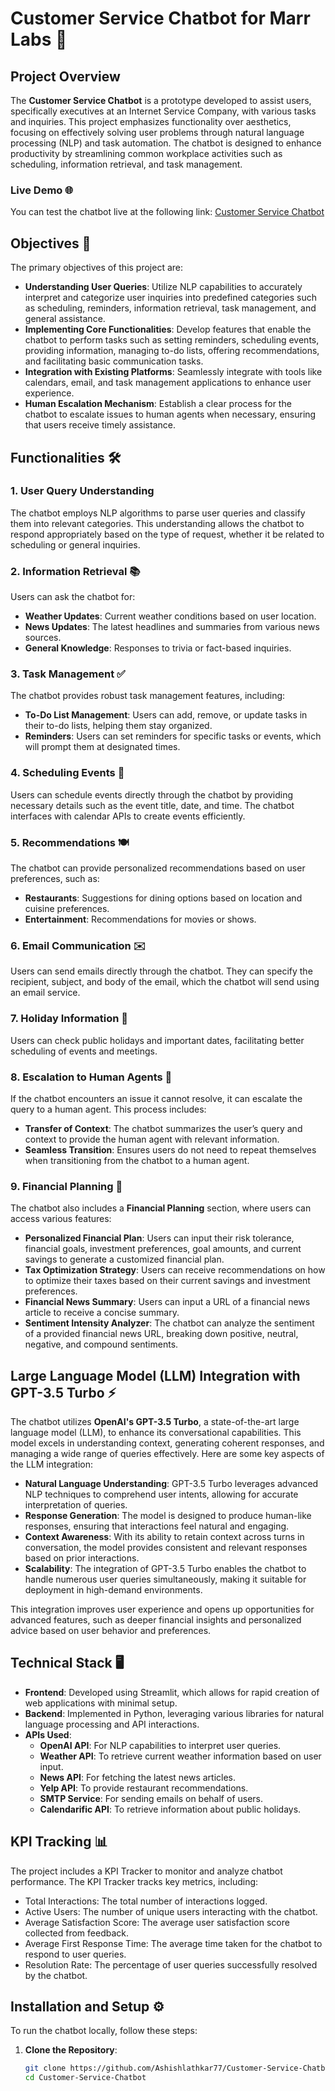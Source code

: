 # Customer Service Chatbot for Marr Labs 🤖

## Project Overview

The **Customer Service Chatbot** is a prototype developed to assist users, specifically executives at an Internet Service Company, with various tasks and inquiries. This project emphasizes functionality over aesthetics, focusing on effectively solving user problems through natural language processing (NLP) and task automation. The chatbot is designed to enhance productivity by streamlining common workplace activities such as scheduling, information retrieval, and task management.

### Live Demo 🌐
You can test the chatbot live at the following link: [Customer Service Chatbot](https://customer-service-chatbot-marr-labs.streamlit.app/)

## Objectives 🎯
The primary objectives of this project are:
- **Understanding User Queries**: Utilize NLP capabilities to accurately interpret and categorize user inquiries into predefined categories such as scheduling, reminders, information retrieval, task management, and general assistance.
- **Implementing Core Functionalities**: Develop features that enable the chatbot to perform tasks such as setting reminders, scheduling events, providing information, managing to-do lists, offering recommendations, and facilitating basic communication tasks.
- **Integration with Existing Platforms**: Seamlessly integrate with tools like calendars, email, and task management applications to enhance user experience.
- **Human Escalation Mechanism**: Establish a clear process for the chatbot to escalate issues to human agents when necessary, ensuring that users receive timely assistance.

## Functionalities 🛠️
### 1. User Query Understanding
The chatbot employs NLP algorithms to parse user queries and classify them into relevant categories. This understanding allows the chatbot to respond appropriately based on the type of request, whether it be related to scheduling or general inquiries.

### 2. Information Retrieval 📚
Users can ask the chatbot for:
- **Weather Updates**: Current weather conditions based on user location.
- **News Updates**: The latest headlines and summaries from various news sources.
- **General Knowledge**: Responses to trivia or fact-based inquiries.

### 3. Task Management ✅
The chatbot provides robust task management features, including:
- **To-Do List Management**: Users can add, remove, or update tasks in their to-do lists, helping them stay organized.
- **Reminders**: Users can set reminders for specific tasks or events, which will prompt them at designated times.

### 4. Scheduling Events 📅
Users can schedule events directly through the chatbot by providing necessary details such as the event title, date, and time. The chatbot interfaces with calendar APIs to create events efficiently.

### 5. Recommendations 🍽️
The chatbot can provide personalized recommendations based on user preferences, such as:
- **Restaurants**: Suggestions for dining options based on location and cuisine preferences.
- **Entertainment**: Recommendations for movies or shows.

### 6. Email Communication ✉️
Users can send emails directly through the chatbot. They can specify the recipient, subject, and body of the email, which the chatbot will send using an email service.

### 7. Holiday Information 🎉
Users can check public holidays and important dates, facilitating better scheduling of events and meetings.

### 8. Escalation to Human Agents 🚨
If the chatbot encounters an issue it cannot resolve, it can escalate the query to a human agent. This process includes:
- **Transfer of Context**: The chatbot summarizes the user’s query and context to provide the human agent with relevant information.
- **Seamless Transition**: Ensures users do not need to repeat themselves when transitioning from the chatbot to a human agent.

### 9. Financial Planning 💼
The chatbot also includes a **Financial Planning** section, where users can access various features:
- **Personalized Financial Plan**: Users can input their risk tolerance, financial goals, investment preferences, goal amounts, and current savings to generate a customized financial plan.
- **Tax Optimization Strategy**: Users can receive recommendations on how to optimize their taxes based on their current savings and investment preferences.
- **Financial News Summary**: Users can input a URL of a financial news article to receive a concise summary.
- **Sentiment Intensity Analyzer**: The chatbot can analyze the sentiment of a provided financial news URL, breaking down positive, neutral, negative, and compound sentiments.

## Large Language Model (LLM) Integration with GPT-3.5 Turbo ⚡
The chatbot utilizes **OpenAI's GPT-3.5 Turbo**, a state-of-the-art large language model (LLM), to enhance its conversational capabilities. This model excels in understanding context, generating coherent responses, and managing a wide range of queries effectively. Here are some key aspects of the LLM integration:

- **Natural Language Understanding**: GPT-3.5 Turbo leverages advanced NLP techniques to comprehend user intents, allowing for accurate interpretation of queries.
- **Response Generation**: The model is designed to produce human-like responses, ensuring that interactions feel natural and engaging.
- **Context Awareness**: With its ability to retain context across turns in conversation, the model provides consistent and relevant responses based on prior interactions.
- **Scalability**: The integration of GPT-3.5 Turbo enables the chatbot to handle numerous user queries simultaneously, making it suitable for deployment in high-demand environments.

This integration improves user experience and opens up opportunities for advanced features, such as deeper financial insights and personalized advice based on user behavior and preferences.

## Technical Stack 🖥️
- **Frontend**: Developed using Streamlit, which allows for rapid creation of web applications with minimal setup.
- **Backend**: Implemented in Python, leveraging various libraries for natural language processing and API interactions.
- **APIs Used**:
  - **OpenAI API**: For NLP capabilities to interpret user queries.
  - **Weather API**: To retrieve current weather information based on user input.
  - **News API**: For fetching the latest news articles.
  - **Yelp API**: To provide restaurant recommendations.
  - **SMTP Service**: For sending emails on behalf of users.
  - **Calendarific API**: To retrieve information about public holidays.

## KPI Tracking 📊
The project includes a KPI Tracker to monitor and analyze chatbot performance. The KPI Tracker tracks key metrics, including:

- Total Interactions: The total number of interactions logged.
- Active Users: The number of unique users interacting with the chatbot.
- Average Satisfaction Score: The average user satisfaction score collected from feedback.
- Average First Response Time: The average time taken for the chatbot to respond to user queries.
- Resolution Rate: The percentage of user queries successfully resolved by the chatbot.

## Installation and Setup ⚙️
To run the chatbot locally, follow these steps:

1. **Clone the Repository**:
   ```bash
   git clone https://github.com/Ashishlathkar77/Customer-Service-Chatbot.git
   cd Customer-Service-Chatbot
